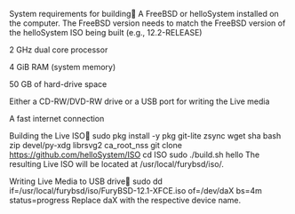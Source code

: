 System requirements for building
A FreeBSD or helloSystem installed on the computer. The FreeBSD version needs to match the FreeBSD version of the helloSystem ISO being built (e.g., 12.2-RELEASE)

2 GHz dual core processor

4 GiB RAM (system memory)

50 GB of hard-drive space

Either a CD-RW/DVD-RW drive or a USB port for writing the Live media

A fast internet connection

Building the Live ISO
sudo pkg install -y pkg git-lite zsync wget sha bash zip devel/py-xdg librsvg2 ca_root_nss
git clone https://github.com/helloSystem/ISO
cd ISO
sudo ./build.sh hello
The resulting Live ISO will be located at /usr/local/furybsd/iso/.

Writing Live Media to USB drive
sudo dd if=/usr/local/furybsd/iso/FuryBSD-12.1-XFCE.iso of=/dev/daX bs=4m status=progress
Replace daX with the respective device name.

